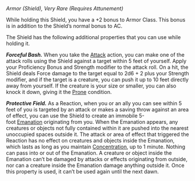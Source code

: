 _Armor (Shield), Very Rare (Requires Attunement)_

While holding this Shield, you have a +2 bonus to Armor Class. This bonus is in addition to the Shield’s normal bonus to AC.

The Shield has the following additional properties that you can use while holding it.

**_Forceful Bash._** When you take the [Attack](https://www.dndbeyond.com/sources/dnd/free-rules/rules-glossary#AttackAction) action, you can make one of the attack rolls using the Shield against a target within 5 feet of yourself. Apply your Proficiency Bonus and Strength modifier to the attack roll. On a hit, the Shield deals Force damage to the target equal to 2d6 + 2 plus your Strength modifier, and if the target is a creature, you can push it up to 10 feet directly away from yourself. If the creature is your size or smaller, you can also knock it down, giving it the [Prone](https://www.dndbeyond.com/sources/dnd/free-rules/rules-glossary#ProneCondition) condition.

**_Protective Field._** As a Reaction, when you or an ally you can see within 5 feet of you is targeted by an attack or makes a saving throw against an area of effect, you can use the Shield to create an immobile 5-foot [Emanation](https://www.dndbeyond.com/sources/dnd/free-rules/rules-glossary#EmanationAreaofEffect) originating from you. When the Emanation appears, any creatures or objects not fully contained within it are pushed into the nearest unoccupied spaces outside it. The attack or area of effect that triggered the Reaction has no effect on creatures and objects inside the Emanation, which lasts as long as you maintain [Concentration](https://www.dndbeyond.com/sources/dnd/free-rules/rules-glossary#Concentration), up to 1 minute. Nothing can pass into or out of the Emanation. A creature or object inside the Emanation can’t be damaged by attacks or effects originating from outside, nor can a creature inside the Emanation damage anything outside it. Once this property is used, it can’t be used again until the next dawn.